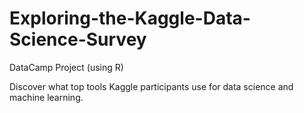 # Exploring-the-Kaggle-Data-Science-Survey

DataCamp Project (using R)

Discover what top tools Kaggle participants use for data science and machine learning.
